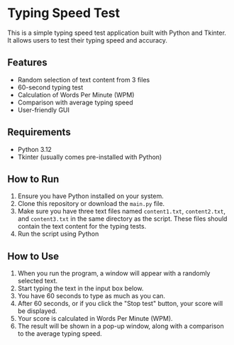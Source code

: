 # Typing Speed Test

This is a simple typing speed test application built with Python and Tkinter. It allows users to test their typing speed and accuracy.

## Features

- Random selection of text content from 3 files
- 60-second typing test
- Calculation of Words Per Minute (WPM)
- Comparison with average typing speed
- User-friendly GUI

## Requirements

- Python 3.12
- Tkinter (usually comes pre-installed with Python)

## How to Run

1. Ensure you have Python installed on your system.
2. Clone this repository or download the `main.py` file.
3. Make sure you have three text files named `content1.txt`, `content2.txt`, and `content3.txt` in the same directory as the script. These files should contain the text content for the typing tests.
4. Run the script using Python


## How to Use

1. When you run the program, a window will appear with a randomly selected text.
2. Start typing the text in the input box below.
3. You have 60 seconds to type as much as you can.
4. After 60 seconds, or if you click the "Stop test" button, your score will be displayed.
5. Your score is calculated in Words Per Minute (WPM).
6. The result will be shown in a pop-up window, along with a comparison to the average typing speed.

